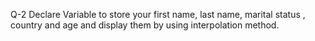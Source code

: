 Q-2 Declare Variable to store your first name, last name, marital status , country and age and display them by using interpolation method.
